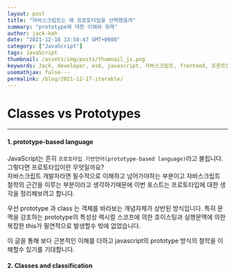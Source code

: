 ```yaml
---
layout: post
title: "자바스크립트는 왜 프로토타입을 선택했을까"
summary: "prototype에 대한 이해와 유래"
author: jack-koh
date: "2021-12-18 13:58:47 GMT+0900"
category: ["JavaScript"]
tags: JavaScript
thumbnail: /assets/img/posts/thumnail_js.png
keywords: Jack, developer, es6, javascript, 자바스크립트, frontend, 프론트엔드, class, prototype, 클래스, 프로토타입, OOP, 객체지향
usemathjax: false---
permalink: /blog/2021-12-17-iterable/
---
```


# Classes vs Prototypes

---

#### 1. prototype-based language

JavaScript는 흔히 `프로토타입 기반언어(prototype-based language)`라고 불립니다. 그렇다면 프로토타입이란 무엇일까요?  
자바스크립트 개발자라면 필수적으로 이해하고 넘어가야하는 부분이고 자바스크립트 철학의 근간을 이루는 부분이라고 생각하기때문에
이번 포스트는 프로토타입에 대한 생각을 정리해보려고 합니다.

우선 prototype 과 class 는 객체를 바라보는 개념자체가 상반된 방식입니다. 특히 문맥을 강조하는 prototype의 특성상
렉시컬 스코프에 의한 호이스팅과 실행문맥에 의한 복잡한 this가 필연적으로 발생할수 밖에 없었습니다.

이 글을 통해 보다 근본적인 이해를 더하고 javascript의 prototype 방식의 철학을 이해할수 있기를 기대합니다.

#### 2. Classes and classification
